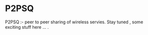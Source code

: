 P2PSQ
=====

P2PSQ :- peer to peer sharing of wireless servies. Stay tuned , some exciting stuff here  ... .
